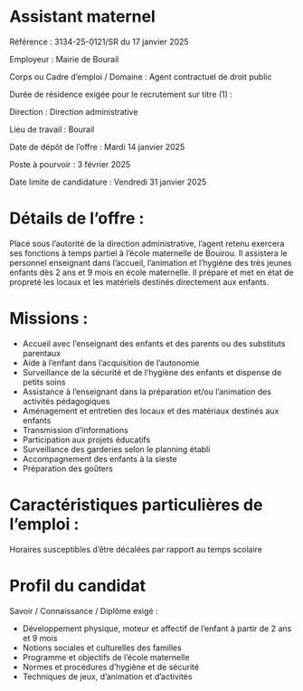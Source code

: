 # Assistant maternel

Référence : 3134-25-0121/SR du 17 janvier 2025

Employeur : Mairie de Bourail

Corps ou Cadre d’emploi / Domaine : Agent contractuel de droit public

Durée de résidence exigée pour le recrutement sur titre (1) :

Direction : Direction administrative

Lieu de travail : Bourail

Date de dépôt de l’offre : Mardi 14 janvier 2025

Poste à pourvoir : 3 février 2025

Date limite de candidature : Vendredi 31 janvier 2025

# Détails de l’offre :

Placé sous l’autorité de la direction administrative, l’agent retenu exercera ses fonctions à temps partiel à l’école maternelle de Bouirou. Il assistera le personnel enseignant dans l’accueil, l’animation et l’hygiène des très jeunes enfants dès 2 ans et 9 mois en école maternelle. Il prépare et met en état de propreté les locaux et les matériels destinés directement aux enfants.

# Missions :

- Accueil avec l’enseignant des enfants et des parents ou des substituts parentaux
- Aide à l’enfant dans l’acquisition de l’autonomie
- Surveillance de la sécurité et de l’hygiène des enfants et dispense de petits soins
- Assistance à l’enseignant dans la préparation et/ou l’animation des activités pédagogiques
- Aménagement et entretien des locaux et des matériaux destinés aux enfants
- Transmission d’informations
- Participation aux projets éducatifs
- Surveillance des garderies selon le planning établi
- Accompagnement des enfants à la sieste
- Préparation des goûters

# Caractéristiques particulières de l’emploi :

Horaires susceptibles d’être décalées par rapport au temps scolaire

# Profil du candidat

Savoir / Connaissance / Diplôme exigé :

- Développement physique, moteur et affectif de l’enfant à partir de 2 ans et 9 mois
- Notions sociales et culturelles des familles
- Programme et objectifs de l’école maternelle
- Normes et procédures d’hygiène et de sécurité
- Techniques de jeux, d’animation et d’activités
